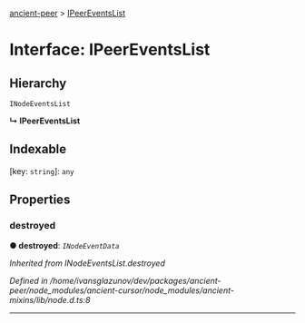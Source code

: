 [ancient-peer](../README.md) > [IPeerEventsList](../interfaces/ipeereventslist.md)



# Interface: IPeerEventsList

## Hierarchy


 `INodeEventsList`

**↳ IPeerEventsList**







## Indexable

\[key: `string`\]:&nbsp;`any`

## Properties
<a id="destroyed"></a>

###  destroyed

**●  destroyed**:  *`INodeEventData`* 

*Inherited from INodeEventsList.destroyed*

*Defined in /home/ivansglazunov/dev/packages/ancient-peer/node_modules/ancient-cursor/node_modules/ancient-mixins/lib/node.d.ts:8*





___


